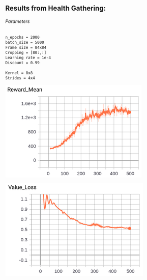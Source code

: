 ## Results from Health Gathering:

###### Parameters

```
n_epochs = 2000
batch_size = 5000
Frame size = 84x84
Cropping = [80:,:]
Learning rate = 1e-4
Discount = 0.99

Kernel = 8x8
Strides = 4x4
```
![alt text](https://github.com/bhastrup/doom/blob/master/implementations/Policy%20Gradient/TensorBoard/reward_mean_HG.png)

![alt text](https://github.com/bhastrup/doom/blob/master/implementations/Policy%20Gradient/TensorBoard/value_lost_HG.png)
